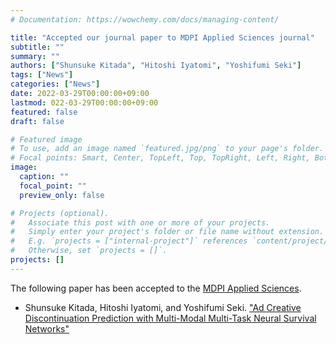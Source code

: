 ```yaml
---
# Documentation: https://wowchemy.com/docs/managing-content/

title: "Accepted our journal paper to MDPI Applied Sciences journal"
subtitle: ""
summary: ""
authors: ["Shunsuke Kitada", "Hitoshi Iyatomi", "Yoshifumi Seki"]
tags: ["News"]
categories: ["News"]
date: 2022-03-29T00:00:00+09:00
lastmod: 022-03-29T00:00:00+09:00
featured: false
draft: false

# Featured image
# To use, add an image named `featured.jpg/png` to your page's folder.
# Focal points: Smart, Center, TopLeft, Top, TopRight, Left, Right, BottomLeft, Bottom, BottomRight.
image:
  caption: ""
  focal_point: ""
  preview_only: false

# Projects (optional).
#   Associate this post with one or more of your projects.
#   Simply enter your project's folder or file name without extension.
#   E.g. `projects = ["internal-project"]` references `content/project/deep-learning/index.md`.
#   Otherwise, set `projects = []`.
projects: []
---
```


The following paper has been accepted to the [MDPI Applied Sciences](https://www.mdpi.com/journal/applsci).

- Shunsuke Kitada, Hitoshi Iyatomi, and Yoshifumi Seki. ["Ad Creative Discontinuation Prediction with Multi-Modal Multi-Task Neural Survival Networks"](/publication/kitada2022ad)
